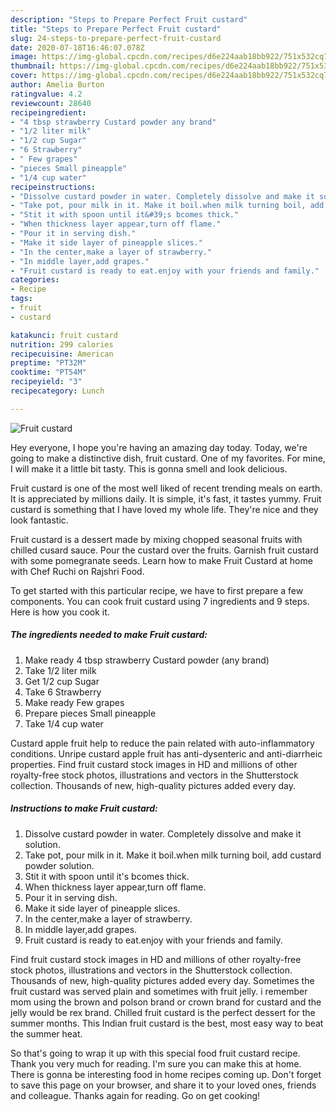 ```yaml
---
description: "Steps to Prepare Perfect Fruit custard"
title: "Steps to Prepare Perfect Fruit custard"
slug: 24-steps-to-prepare-perfect-fruit-custard
date: 2020-07-18T16:46:07.078Z
image: https://img-global.cpcdn.com/recipes/d6e224aab18bb922/751x532cq70/fruit-custard-recipe-main-photo.jpg
thumbnail: https://img-global.cpcdn.com/recipes/d6e224aab18bb922/751x532cq70/fruit-custard-recipe-main-photo.jpg
cover: https://img-global.cpcdn.com/recipes/d6e224aab18bb922/751x532cq70/fruit-custard-recipe-main-photo.jpg
author: Amelia Burton
ratingvalue: 4.2
reviewcount: 28640
recipeingredient:
- "4 tbsp strawberry Custard powder any brand"
- "1/2 liter milk"
- "1/2 cup Sugar"
- "6 Strawberry"
- " Few grapes"
- "pieces Small pineapple"
- "1/4 cup water"
recipeinstructions:
- "Dissolve custard powder in water. Completely dissolve and make it solution."
- "Take pot, pour milk in it. Make it boil.when milk turning boil, add custard powder solution."
- "Stit it with spoon until it&#39;s bcomes thick."
- "When thickness layer appear,turn off flame."
- "Pour it in serving dish."
- "Make it side layer of pineapple slices."
- "In the center,make a layer of strawberry."
- "In middle layer,add grapes."
- "Fruit custard is ready to eat.enjoy with your friends and family."
categories:
- Recipe
tags:
- fruit
- custard

katakunci: fruit custard 
nutrition: 299 calories
recipecuisine: American
preptime: "PT32M"
cooktime: "PT54M"
recipeyield: "3"
recipecategory: Lunch

---
```



![Fruit custard](https://img-global.cpcdn.com/recipes/d6e224aab18bb922/751x532cq70/fruit-custard-recipe-main-photo.jpg)

Hey everyone, I hope you're having an amazing day today. Today, we're going to make a distinctive dish, fruit custard. One of my favorites. For mine, I will make it a little bit tasty. This is gonna smell and look delicious.

Fruit custard is one of the most well liked of recent trending meals on earth. It is appreciated by millions daily. It is simple, it's fast, it tastes yummy. Fruit custard is something that I have loved my whole life. They're nice and they look fantastic.

Fruit custard is a dessert made by mixing chopped seasonal fruits with chilled cusard sauce. Pour the custard over the fruits. Garnish fruit custard with some pomegranate seeds. Learn how to make Fruit Custard at home with Chef Ruchi on Rajshri Food.


To get started with this particular recipe, we have to first prepare a few components. You can cook fruit custard using 7 ingredients and 9 steps. Here is how you cook it.

<!--inarticleads1-->

##### The ingredients needed to make Fruit custard:

1. Make ready 4 tbsp strawberry Custard powder (any brand)
1. Take 1/2 liter milk
1. Get 1/2 cup Sugar
1. Take 6 Strawberry
1. Make ready  Few grapes
1. Prepare pieces Small pineapple
1. Take 1/4 cup water


Custard apple fruit help to reduce the pain related with auto-inflammatory conditions. Unripe custard apple fruit has anti-dysenteric and anti-diarrheic properties. Find fruit custard stock images in HD and millions of other royalty-free stock photos, illustrations and vectors in the Shutterstock collection. Thousands of new, high-quality pictures added every day. 

<!--inarticleads2-->

##### Instructions to make Fruit custard:

1. Dissolve custard powder in water. Completely dissolve and make it solution.
1. Take pot, pour milk in it. Make it boil.when milk turning boil, add custard powder solution.
1. Stit it with spoon until it&#39;s bcomes thick.
1. When thickness layer appear,turn off flame.
1. Pour it in serving dish.
1. Make it side layer of pineapple slices.
1. In the center,make a layer of strawberry.
1. In middle layer,add grapes.
1. Fruit custard is ready to eat.enjoy with your friends and family.


Find fruit custard stock images in HD and millions of other royalty-free stock photos, illustrations and vectors in the Shutterstock collection. Thousands of new, high-quality pictures added every day. Sometimes the fruit custard was served plain and sometimes with fruit jelly. i remember mom using the brown and polson brand or crown brand for custard and the jelly would be rex brand. Chilled fruit custard is the perfect dessert for the summer months. This Indian fruit custard is the best, most easy way to beat the summer heat. 

So that's going to wrap it up with this special food fruit custard recipe. Thank you very much for reading. I'm sure you can make this at home. There is gonna be interesting food in home recipes coming up. Don't forget to save this page on your browser, and share it to your loved ones, friends and colleague. Thanks again for reading. Go on get cooking!
